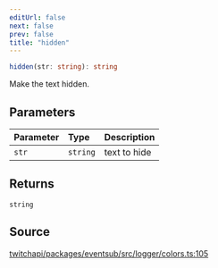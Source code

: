 ```yaml
---
editUrl: false
next: false
prev: false
title: "hidden"
---
```


```ts
hidden(str: string): string
```

Make the text hidden.

## Parameters

| Parameter | Type | Description |
| :------ | :------ | :------ |
| `str` | `string` | text to hide |

## Returns

`string`

## Source

[twitchapi/packages/eventsub/src/logger/colors.ts:105](https://github.com/pablornc/twitchapi//blob/f8a75ccd701e54db4c91e2b0128974da23f25d14/packages/eventsub/src/logger/colors.ts#L105)
